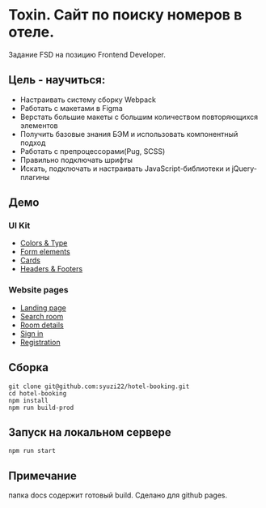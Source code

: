 # Toxin. Сайт по поиску номеров в отеле.

Задание FSD на позицию Frontend Developer.

## Цель - научиться:

- Настраивать систему сборку Webpack
- Работать с макетами в Figma
- Верстать большие макеты с большим количеством повторяющихся элементов
- Получить базовые знания БЭМ и использовать компонентный подход
- Работать с препроцессорами(Pug, SCSS)
- Правильно подключать шрифты
- Искать, подключать и настраивать JavaScript-библиотеки и jQuery-плагины  

## Демо

### UI Kit

- [Colors & Type](https://syuzi22.github.io/hotel-booking/pages/colors-type.html)
- [Form elements](https://syuzi22.github.io/hotel-booking/pages/form-elements.html)
- [Cards](https://syuzi22.github.io/hotel-booking/pages/cards.html)
- [Headers & Footers](https://syuzi22.github.io/hotel-booking/pages/headers-footers.html)

### Website pages

- [Landing page](https://syuzi22.github.io/hotel-booking/pages/landing.html)
- [Search room](https://syuzi22.github.io/hotel-booking/pages/search-room.html)
- [Room details](https://syuzi22.github.io/hotel-booking/pages/room-details.html)
- [Sign in](https://syuzi22.github.io/hotel-booking/pages/sign.html)
- [Registration](https://syuzi22.github.io/hotel-booking/pages/registration.html)

## Сборка

```
git clone git@github.com:syuzi22/hotel-booking.git
cd hotel-booking
npm install
npm run build-prod

```
##  Запуск на локальном сервере

```
npm run start

```
## Примечание

папка docs содержит готовый build. Сделано для github pages.

